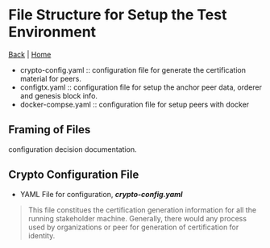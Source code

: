 # File Structure for Setup the Test Environment

[Back](./README.md)  |  [Home](/README.md)

- crypto-config.yaml :: configuration file for generate the certification material for peers.
- configtx.yaml      :: configuration file for setup the anchor peer data, orderer and genesis block info.
- docker-compse.yaml :: configuration file for setup peers with docker

## Framing of Files

configuration decision documentation.

## Crypto Configuration File

- YAML File for configuration, ***crypto-config.yaml***

> This file constitues the certification generation information for all the running stakeholder machine.
> Generally, there would any process used by organizations or peer for generation of certification for identity.